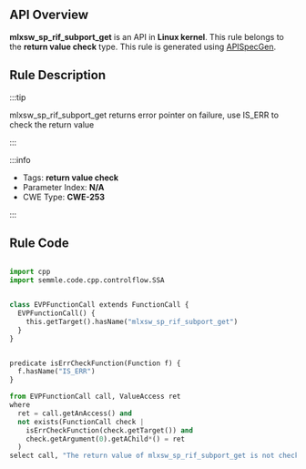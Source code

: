 ---
---


## API Overview
**mlxsw_sp_rif_subport_get** is an API in **Linux kernel**. This rule belongs to the **return value check** type. This rule is generated using [APISpecGen](../../tools/APISpecGen).
## Rule Description

:::tip

mlxsw_sp_rif_subport_get returns error pointer on failure, use IS_ERR to check the return value

:::

:::info

- Tags: **return value check**
- Parameter Index: **N/A**
- CWE Type: **CWE-253**

:::

## Rule Code
```python

import cpp
import semmle.code.cpp.controlflow.SSA


class EVPFunctionCall extends FunctionCall {
  EVPFunctionCall() {
    this.getTarget().hasName("mlxsw_sp_rif_subport_get")
  }
}


predicate isErrCheckFunction(Function f) {
  f.hasName("IS_ERR") 
}

from EVPFunctionCall call, ValueAccess ret
where
  ret = call.getAnAccess() and
  not exists(FunctionCall check |
    isErrCheckFunction(check.getTarget()) and
    check.getArgument(0).getAChild*() = ret
  )
select call, "The return value of mlxsw_sp_rif_subport_get is not checked with IS_ERR."
    
```